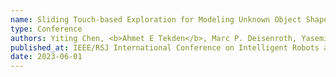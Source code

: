 ```yaml
---
name: Sliding Touch-based Exploration for Modeling Unknown Object Shape with Multi-fingered Hands
type: Conference
authors: Yiting Chen, <b>Ahmet E Tekden</b>, Marc P. Deisenroth, Yasemin Bekiroglu
published_at: IEEE/RSJ International Conference on Intelligent Robots and Systems (IROS)
date: 2023-06-01
---
```

